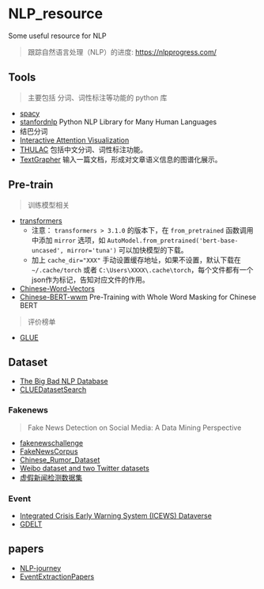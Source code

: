 # NLP_resource
Some useful resource for NLP

> 跟踪自然语言处理（NLP）的进度: https://nlpprogress.com/

## Tools

> 主要包括 分词、词性标注等功能的 python 库

+ [spacy](https://spacy.io/)
+ [stanfordnlp](https://stanfordnlp.github.io/stanfordnlp/)     Python NLP Library for Many Human Languages
+ 结巴分词
+ [Interactive Attention Visualization](https://github.com/SIDN-IAP/attnvis)
+ [THULAC](https://github.com/thunlp/THULAC)    包括中文分词、词性标注功能。
+ [TextGrapher](https://github.com/liuhuanyong/TextGrapher)     输入一篇文档，形成对文章语义信息的图谱化展示。

## Pre-train

> 训练模型相关

+ [transformers](https://github.com/huggingface/transformers)  
    + 注意： `transformers > 3.1.0` 的版本下，在 `from_pretrained` 函数调用中添加 `mirror` 选项，如 `AutoModel.from_pretrained('bert-base-uncased', mirror='tuna')` 可以加快模型的下载。
    + 加上 `cache_dir="XXX"` 手动设置缓存地址，如果不设置，默认下载在 `~/.cache/torch` 或者 `C:\Users\XXXX\.cache\torch`，每个文件都有一个json作为标记，告知对应文件的作用。
+ [Chinese-Word-Vectors](https://github.com/Embedding/Chinese-Word-Vectors)
+ [Chinese-BERT-wwm](https://github.com/ymcui/Chinese-BERT-wwm)     Pre-Training with Whole Word Masking for Chinese BERT

> 评价榜单

+ [GLUE](https://gluebenchmark.com/leaderboard)

## Dataset

+ [The Big Bad NLP Database](https://datasets.quantumstat.com/)
+ [CLUEDatasetSearch](https://github.com/CLUEbenchmark/CLUEDatasetSearch)

### Fakenews
> Fake News Detection on Social Media: A Data Mining Perspective

+ [fakenewschallenge](http://www.fakenewschallenge.org/)
+ [FakeNewsCorpus](https://github.com/several27/FakeNewsCorpus)
+ [Chinese_Rumor_Dataset](https://github.com/thunlp/Chinese_Rumor_Dataset)
+ [Weibo dataset and two Twitter datasets](https://github.com/chunyuanY/RumorDetection)
+ [虚假新闻检测数据集](https://blog.csdn.net/Totoro1745/article/details/84678858)

### Event
+ [Integrated Crisis Early Warning System (ICEWS) Dataverse](https://dataverse.harvard.edu/dataverse/icews)
+ [GDELT](https://www.gdeltproject.org/data.html#rawdatafiles)

## papers

+ [NLP-journey](https://github.com/msgi/nlp-journey)
+ [EventExtractionPapers](https://github.com/BaptisteBlouin/EventExtractionPapers)
